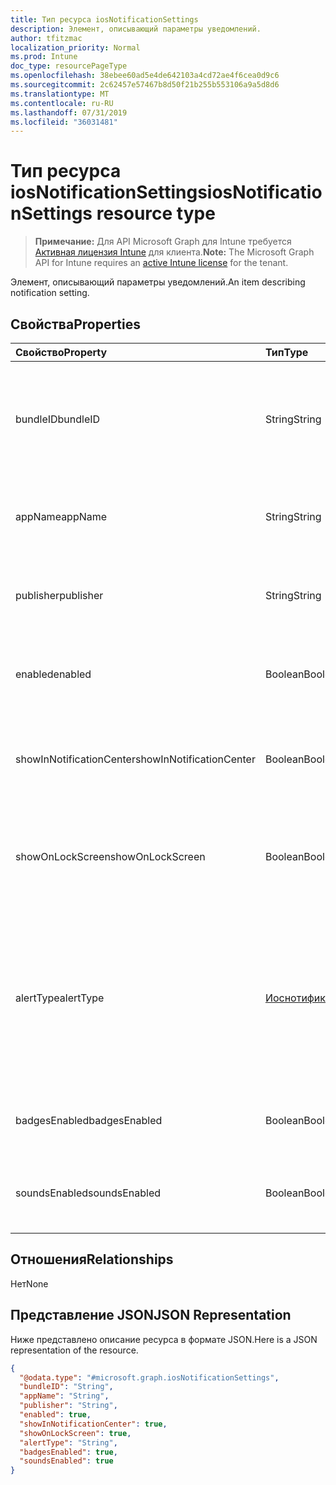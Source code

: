 ```yaml
---
title: Тип ресурса iosNotificationSettings
description: Элемент, описывающий параметры уведомлений.
author: tfitzmac
localization_priority: Normal
ms.prod: Intune
doc_type: resourcePageType
ms.openlocfilehash: 38ebee60ad5e4de642103a4cd72ae4f6cea0d9c6
ms.sourcegitcommit: 2c62457e57467b8d50f21b255b553106a9a5d8d6
ms.translationtype: MT
ms.contentlocale: ru-RU
ms.lasthandoff: 07/31/2019
ms.locfileid: "36031481"
---
```

# <a name="iosnotificationsettings-resource-type"></a><span data-ttu-id="9448c-103">Тип ресурса iosNotificationSettings</span><span class="sxs-lookup"><span data-stu-id="9448c-103">iosNotificationSettings resource type</span></span>

> <span data-ttu-id="9448c-104">**Примечание:** Для API Microsoft Graph для Intune требуется [Активная лицензия Intune](https://go.microsoft.com/fwlink/?linkid=839381) для клиента.</span><span class="sxs-lookup"><span data-stu-id="9448c-104">**Note:** The Microsoft Graph API for Intune requires an [active Intune license](https://go.microsoft.com/fwlink/?linkid=839381) for the tenant.</span></span>

<span data-ttu-id="9448c-105">Элемент, описывающий параметры уведомлений.</span><span class="sxs-lookup"><span data-stu-id="9448c-105">An item describing notification setting.</span></span>

## <a name="properties"></a><span data-ttu-id="9448c-106">Свойства</span><span class="sxs-lookup"><span data-stu-id="9448c-106">Properties</span></span>
|<span data-ttu-id="9448c-107">Свойство</span><span class="sxs-lookup"><span data-stu-id="9448c-107">Property</span></span>|<span data-ttu-id="9448c-108">Тип</span><span class="sxs-lookup"><span data-stu-id="9448c-108">Type</span></span>|<span data-ttu-id="9448c-109">Описание</span><span class="sxs-lookup"><span data-stu-id="9448c-109">Description</span></span>|
|:---|:---|:---|
|<span data-ttu-id="9448c-110">bundleID</span><span class="sxs-lookup"><span data-stu-id="9448c-110">bundleID</span></span>|<span data-ttu-id="9448c-111">String</span><span class="sxs-lookup"><span data-stu-id="9448c-111">String</span></span>|<span data-ttu-id="9448c-112">Идентификатор пакета для приложения, к которому необходимо применить эти параметры уведомлений.</span><span class="sxs-lookup"><span data-stu-id="9448c-112">Bundle id of app to which to apply these notification settings.</span></span>|
|<span data-ttu-id="9448c-113">appName</span><span class="sxs-lookup"><span data-stu-id="9448c-113">appName</span></span>|<span data-ttu-id="9448c-114">String</span><span class="sxs-lookup"><span data-stu-id="9448c-114">String</span></span>|<span data-ttu-id="9448c-115">Имя приложения, которое нужно связать со свойством bundleID.</span><span class="sxs-lookup"><span data-stu-id="9448c-115">Application name to be associated with the bundleID.</span></span>|
|<span data-ttu-id="9448c-116">publisher</span><span class="sxs-lookup"><span data-stu-id="9448c-116">publisher</span></span>|<span data-ttu-id="9448c-117">String</span><span class="sxs-lookup"><span data-stu-id="9448c-117">String</span></span>|<span data-ttu-id="9448c-118">Издатель, которого нужно связать со свойством bundleID.</span><span class="sxs-lookup"><span data-stu-id="9448c-118">Publisher to be associated with the bundleID.</span></span>|
|<span data-ttu-id="9448c-119">enabled</span><span class="sxs-lookup"><span data-stu-id="9448c-119">enabled</span></span>|<span data-ttu-id="9448c-120">Boolean</span><span class="sxs-lookup"><span data-stu-id="9448c-120">Boolean</span></span>|<span data-ttu-id="9448c-121">Указывает, разрешены ли уведомления для этого приложения.</span><span class="sxs-lookup"><span data-stu-id="9448c-121">Indicates whether notifications are allowed for this app.</span></span>|
|<span data-ttu-id="9448c-122">showInNotificationCenter</span><span class="sxs-lookup"><span data-stu-id="9448c-122">showInNotificationCenter</span></span>|<span data-ttu-id="9448c-123">Boolean</span><span class="sxs-lookup"><span data-stu-id="9448c-123">Boolean</span></span>|<span data-ttu-id="9448c-124">Указывает, можно ли отображать уведомления в центре уведомлений.</span><span class="sxs-lookup"><span data-stu-id="9448c-124">Indicates whether notifications can be shown in notification center.</span></span>|
|<span data-ttu-id="9448c-125">showOnLockScreen</span><span class="sxs-lookup"><span data-stu-id="9448c-125">showOnLockScreen</span></span>|<span data-ttu-id="9448c-126">Boolean</span><span class="sxs-lookup"><span data-stu-id="9448c-126">Boolean</span></span>|<span data-ttu-id="9448c-127">Указывает, можно ли отображать уведомления на экране блокировки.</span><span class="sxs-lookup"><span data-stu-id="9448c-127">Indicates whether notifications can be shown on the lock screen.</span></span>|
|<span data-ttu-id="9448c-128">alertType</span><span class="sxs-lookup"><span data-stu-id="9448c-128">alertType</span></span>|[<span data-ttu-id="9448c-129">Иоснотификатионалерттипе</span><span class="sxs-lookup"><span data-stu-id="9448c-129">iosNotificationAlertType</span></span>](../resources/intune-deviceconfig-iosnotificationalerttype.md)|<span data-ttu-id="9448c-130">Определяет тип оповещения для уведомлений, связанных с этим приложением.</span><span class="sxs-lookup"><span data-stu-id="9448c-130">Indicates the type of alert for notifications for this app.</span></span> <span data-ttu-id="9448c-131">Возможные значения: `deviceDefault`, `banner`, `modal`, `none`.</span><span class="sxs-lookup"><span data-stu-id="9448c-131">Possible values are: `deviceDefault`, `banner`, `modal`, `none`.</span></span>|
|<span data-ttu-id="9448c-132">badgesEnabled</span><span class="sxs-lookup"><span data-stu-id="9448c-132">badgesEnabled</span></span>|<span data-ttu-id="9448c-133">Boolean</span><span class="sxs-lookup"><span data-stu-id="9448c-133">Boolean</span></span>|<span data-ttu-id="9448c-134">Указывает, разрешены ли эмблемы для этого приложения.</span><span class="sxs-lookup"><span data-stu-id="9448c-134">Indicates whether badges are allowed for this app.</span></span>|
|<span data-ttu-id="9448c-135">soundsEnabled</span><span class="sxs-lookup"><span data-stu-id="9448c-135">soundsEnabled</span></span>|<span data-ttu-id="9448c-136">Boolean</span><span class="sxs-lookup"><span data-stu-id="9448c-136">Boolean</span></span>|<span data-ttu-id="9448c-137">Указывает, разрешены ли звуковые сигналы для этого приложения.</span><span class="sxs-lookup"><span data-stu-id="9448c-137">Indicates whether sounds are allowed for this app.</span></span>|

## <a name="relationships"></a><span data-ttu-id="9448c-138">Отношения</span><span class="sxs-lookup"><span data-stu-id="9448c-138">Relationships</span></span>
<span data-ttu-id="9448c-139">Нет</span><span class="sxs-lookup"><span data-stu-id="9448c-139">None</span></span>

## <a name="json-representation"></a><span data-ttu-id="9448c-140">Представление JSON</span><span class="sxs-lookup"><span data-stu-id="9448c-140">JSON Representation</span></span>
<span data-ttu-id="9448c-141">Ниже представлено описание ресурса в формате JSON.</span><span class="sxs-lookup"><span data-stu-id="9448c-141">Here is a JSON representation of the resource.</span></span>
<!-- {
  "blockType": "resource",
  "@odata.type": "microsoft.graph.iosNotificationSettings"
}
-->
``` json
{
  "@odata.type": "#microsoft.graph.iosNotificationSettings",
  "bundleID": "String",
  "appName": "String",
  "publisher": "String",
  "enabled": true,
  "showInNotificationCenter": true,
  "showOnLockScreen": true,
  "alertType": "String",
  "badgesEnabled": true,
  "soundsEnabled": true
}
```



